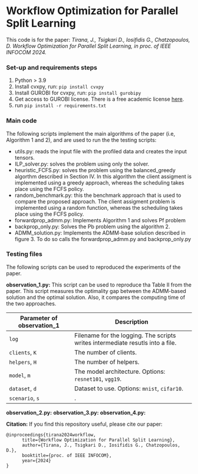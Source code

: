 # Workflow Optimization for Parallel Split Learning

This code is for the paper: _Tirana, J., Tsigkari D., Iosifidis G., Chatzopoulos, D. Workflow Optimization for Parallel Split Learning, in proc. of IEEE INFOCOM 2024._

### Set-up and requirements steps

1. Python > 3.9
2. Install cvxpy, run: `pip install cvxpy`
3. Install GUROBI for cvxpy, run:  `pip install gurobipy`
4. Get access to GUROBI license. There is a free academic license [here](https://www.gurobi.com/academia/academic-program-and-licenses/).
5. run `pip install -r requirements.txt`
    
### Main code
The following scripts implement the main algorithms of the paper (i.e, Algorithm 1 and 2), and are used to run the the testing scripts:

- utils.py: reads the input file with the profiled data and creates the input tensors.
- ILP_solver.py: solves the problem using only the solver.
- heuristic_FCFS.py: solves the problem using the balanced_greedy algorthm described in Section IV. In this algorithm the client assigment is implemented using a greedy approach, whereas the scheduling takes place using the FCFS policy.
- random_benchmark.py: this the benchmark approach that is used to compare the proposed approach. The client assigment problem is implemented using a random function, whereas the scheduling takes place using the FCFS policy.
- forwardprop_admm.py: Implements Algorithm 1 and solves Pf problem
- backprop_only.py: Solves the Pb problem using the algorithm 2.
- ADMM_solution.py: Implements the ADMM-base solution described in figure 3. To do so calls the forwardprop_admm.py and backprop_only.py


### Testing files
The following scripts can be used to reproduced the experiments of the paper.

**observation_1.py:** 
        This script can be used to reproduce tha Table II from the paper. 
        This script measures the optimality gap between the ADMM-based solution and the optimal solution. Also, it compares the computing time of the two approaches.
        

| Parameter of observation_1                      | Description                                 |
| ----------------------------- | ---------------------------------------- |
| `log` | Filename for the logging. The scripts writes intermediate resutls into a file. |
| `clients`, `K`| The number of clients. |
| `helpers`, `H`| The number of helpers. |
| `model`, `m` | The model architecture. Options: `resnet101`, `vgg19`. |
| `dataset`, `d` | Dataset to use. Options: `mnist`, `cifar10`. |
| `scenario`, `s` | . |

**observation_2.py:**
**observation_3.py:**
**observation_4.py:**

**Citation:**
If you find this repository useful, please cite our paper:

```
@inproceedings{tirana2024workflow,
      title={Workflow Optimization for Parallel Split Learning},
      author={Tirana, J., Tsigkari D., Iosifidis G., Chatzopoulos, D.},
      booktitle={proc. of IEEE INFOCOM},
      year={2024}
}
```